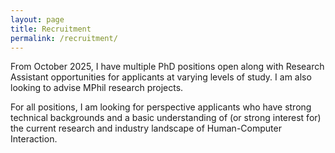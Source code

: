 ```yaml
---
layout: page
title: Recruitment
permalink: /recruitment/
---
```

From October 2025, I have multiple PhD positions open along with Research Assistant opportunities for applicants at varying levels of study. I am also looking to advise MPhil research projects. 

For all positions, I am looking for perspective applicants who have strong technical backgrounds and a basic understanding of (or strong interest for) the current research and industry landscape of Human-Computer Interaction.  


